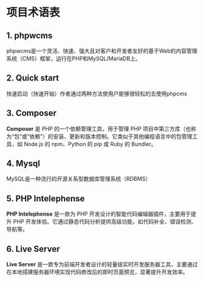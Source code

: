 # 项目术语表

## 1. phpwcms

phpwcms是一个灵活、快速、强大且对客户和开发者友好的基于Web的内容管理系统（CMS）框架，运行在PHP和MySQL/MariaDB上。

## 2. Quick start

快速启动（快速开始）作者通过两种方法使用户能够很轻松的去使用phpcms

<!-- by 施国达 -->

## 3. Composer

**Composer** 是 PHP 的一个依赖管理工具，用于管理 PHP 项目中第三方库（也称为“包”或“依赖”）的安装、更新和版本控制。它类似于其他编程语言中的包管理工具，如 Node.js 的 npm、Python 的 pip 或 Ruby 的 Bundler。

## 4. Mysql

MySQL是一种流行的开源关系型数据库管理系统（RDBMS）

<!-- by 叶倬禛 -->

## 5. PHP Intelephense

**PHP Intelephense** 是一款为 PHP 开发设计的智能代码编辑器插件，主要用于提升 PHP 开发体验。它通过静态代码分析提供高级功能，如代码补全、错误检测、导航等。

## 6. Live Server

**Live Server** 是一款专为前端开发者设计的轻量级实时开发服务器工具，主要通过在本地搭建服务器环境实现代码修改后的即时页面预览，显著提升开发效率。

<!-- by 王梓宇 -->